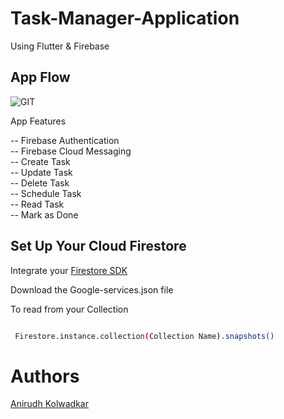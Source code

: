 # Task-Manager-Application
Using Flutter &amp; Firebase

## App Flow
![GIT](https://user-images.githubusercontent.com/46351318/80461205-8c285b00-8952-11ea-8349-9fb56b953fae.png)

App Features
  
-- Firebase Authentication  
-- Firebase Cloud Messaging  
-- Create Task  
-- Update Task  
-- Delete Task  
-- Schedule Task  
-- Read Task   
-- Mark as Done   

## Set Up Your Cloud Firestore
Integrate your [Firestore SDK](https://firebase.google.com/)

Download the Google-services.json file

To read from your Collection
```bash

 Firestore.instance.collection(Collection Name).snapshots()

```

# Authors
[Anirudh Kolwadkar](https://github.com/Anirudhk07)
